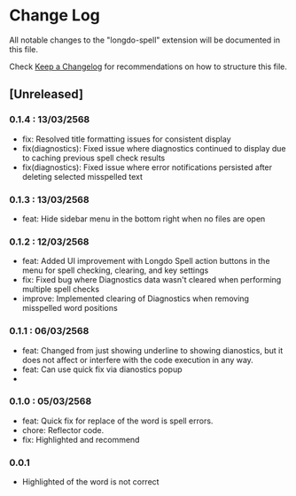 # Change Log

All notable changes to the "longdo-spell" extension will be documented in this file.

Check [Keep a Changelog](http://keepachangelog.com/) for recommendations on how to structure this file.

## [Unreleased]

### 0.1.4 : 13/03/2568
 - fix: Resolved title formatting issues for consistent display
 - fix(diagnostics): Fixed issue where diagnostics continued to display due to caching previous spell check results
 - fix(diagnostics): Fixed issue where error notifications persisted after deleting selected misspelled text

### 0.1.3 : 13/03/2568
 - feat: Hide sidebar menu in the bottom right when no files are open

### 0.1.2 : 12/03/2568
 - feat: Added UI improvement with Longdo Spell action buttons in the menu for spell checking, clearing, and key settings
 - fix: Fixed bug where Diagnostics data wasn't cleared when performing multiple spell checks
 - improve: Implemented clearing of Diagnostics when removing misspelled word positions

### 0.1.1 : 06/03/2568
 - feat: Changed from just showing underline to showing dianostics, but it does not affect or interfere with the code execution in any way.
 - feat: Can use quick fix via dianostics popup
 - 

### 0.1.0 : 05/03/2568
 - feat: Quick fix for replace of the word is spell errors.
 - chore: Reflector code.
 - fix: Highlighted and recommend
 
### 0.0.1
 - Highlighted of the word is not correct
